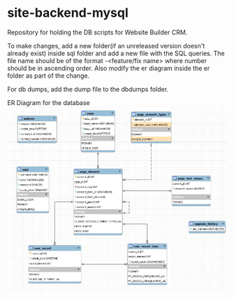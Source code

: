 # site-backend-mysql

Repository for holding the DB scripts for Website Builder CRM.

To make changes, add a new folder(if an unreleased version doesn't already exist) inside sql folder and add a new file with the SQL queries.
The file name should be of the format <number>-<feature/fix name> where number should be in ascending order.
Also modify the er diagram inside the er folder as part of the change.

For db dumps, add the dump file to the dbdumps folder.

ER Diagram for the database
![ER Diagram](https://github.com/jijojames18/site-backend-mysql/blob/master/er/ER_Main_DB_Screenshot.JPG?raw=true)
